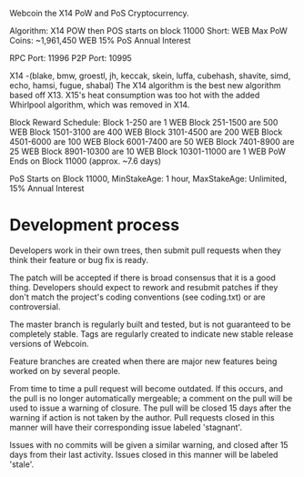Webcoin the X14 PoW and PoS Cryptocurrency.

Algorithm: X14 POW then POS starts on block 11000
Short: WEB
Max PoW Coins: ~1,961,450 WEB
15% PoS Annual Interest

RPC Port: 11996
P2P Port: 10995

X14 -(blake, bmw, groestl, jh, keccak, skein, luffa, cubehash, shavite, simd, echo, hamsi, fugue, shabal)
The X14 algorithm is the best new algorithm based off X13. X15's heat consumption was too hot with the added Whirlpool algorithm, which was removed in X14.

Block Reward Schedule:
Block 1-250 are 1 WEB
Block 251-1500 are 500 WEB
Block 1501-3100 are 400 WEB
Block 3101-4500 are 200 WEB
Block 4501-6000 are 100 WEB
Block 6001-7400 are 50 WEB
Block 7401-8900 are 25 WEB
Block 8901-10300 are 10 WEB
Block 10301-11000 are 1 WEB
PoW Ends on Block 11000 (approx. ~7.6 days)

PoS Starts on Block 11000, MinStakeAge: 1 hour, MaxStakeAge: Unlimited, 15% Annual Interest

Development process
===========================

Developers work in their own trees, then submit pull requests when
they think their feature or bug fix is ready.

The patch will be accepted if there is broad consensus that it is a
good thing.  Developers should expect to rework and resubmit patches
if they don't match the project's coding conventions (see coding.txt)
or are controversial.

The master branch is regularly built and tested, but is not guaranteed
to be completely stable. Tags are regularly created to indicate new
stable release versions of Webcoin.

Feature branches are created when there are major new features being
worked on by several people.

From time to time a pull request will become outdated. If this occurs, and
the pull is no longer automatically mergeable; a comment on the pull will
be used to issue a warning of closure. The pull will be closed 15 days
after the warning if action is not taken by the author. Pull requests closed
in this manner will have their corresponding issue labeled 'stagnant'.

Issues with no commits will be given a similar warning, and closed after
15 days from their last activity. Issues closed in this manner will be 
labeled 'stale'.

